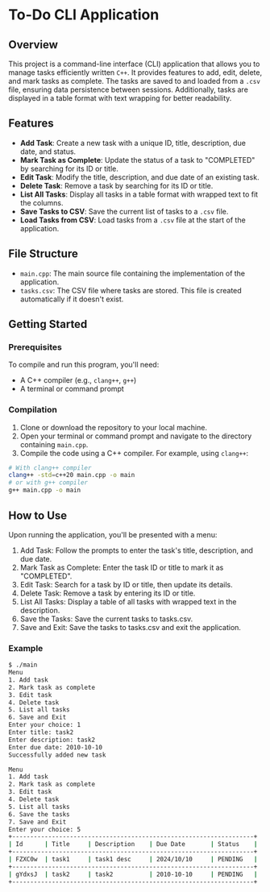 # To-Do CLI Application

## Overview

This project is a command-line interface (CLI) application that allows you to manage tasks efficiently written `C++`. It provides features to add, edit, delete, and mark tasks as complete. The tasks are saved to and loaded from a `.csv` file, ensuring data persistence between sessions. Additionally, tasks are displayed in a table format with text wrapping for better readability.

## Features

- **Add Task**: Create a new task with a unique ID, title, description, due date, and status.
- **Mark Task as Complete**: Update the status of a task to "COMPLETED" by searching for its ID or title.
- **Edit Task**: Modify the title, description, and due date of an existing task.
- **Delete Task**: Remove a task by searching for its ID or title.
- **List All Tasks**: Display all tasks in a table format with wrapped text to fit the columns.
- **Save Tasks to CSV**: Save the current list of tasks to a `.csv` file.
- **Load Tasks from CSV**: Load tasks from a `.csv` file at the start of the application.

## File Structure

- `main.cpp`: The main source file containing the implementation of the application.
- `tasks.csv`: The CSV file where tasks are stored. This file is created automatically if it doesn't exist.

## Getting Started

### Prerequisites

To compile and run this program, you'll need:

- A C++ compiler (e.g., `clang++`, `g++`)
- A terminal or command prompt

### Compilation

1. Clone or download the repository to your local machine.
2. Open your terminal or command prompt and navigate to the directory containing `main.cpp`.
3. Compile the code using a C++ compiler. For example, using `clang++`:

```bash
# With clang++ compiler
clang++ -std=c++20 main.cpp -o main
# or with g++ compiler
g++ main.cpp -o main
```

## How to Use

Upon running the application, you'll be presented with a menu:

1. Add Task: Follow the prompts to enter the task's title, description, and due date.
2. Mark Task as Complete: Enter the task ID or title to mark it as "COMPLETED".
3. Edit Task: Search for a task by ID or title, then update its details.
4. Delete Task: Remove a task by entering its ID or title.
5. List All Tasks: Display a table of all tasks with wrapped text in the description.
6. Save the Tasks: Save the current tasks to tasks.csv.
7. Save and Exit: Save the tasks to tasks.csv and exit the application.

### Example

```bash
$ ./main
Menu
1. Add task
2. Mark task as complete
3. Edit task
4. Delete task
5. List all tasks
6. Save and Exit
Enter your choice: 1
Enter title: task2
Enter description: task2
Enter due date: 2010-10-10
Successfully added new task

Menu
1. Add task
2. Mark task as complete
3. Edit task
4. Delete task
5. List all tasks
6. Save the tasks
7. Save and Exit
Enter your choice: 5
+-------------------------------------------------------------------+
| Id      | Title     | Description    | Due Date       | Status    |
+-------------------------------------------------------------------+
| FZXC0w  | task1     | task1 desc     | 2024/10/10     | PENDING   |
+-------------------------------------------------------------------+
| gYdxsJ  | task2     | task2          | 2010-10-10     | PENDING   |
+-------------------------------------------------------------------+
```
